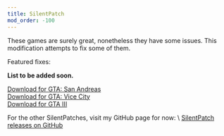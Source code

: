 ```yaml
---
title: SilentPatch
mod_order: -100
---
```

These games are surely great, nonetheless they have some issues. This modification attempts to fix some of them.

Featured fixes:

**List to be added soon.**

<div class="container">
<div class="row form-group"><a href="http://silent.rockstarvision.com/uploads/SilentPatchSA.zip" class="btn btn-primary btn-lg" role="button">Download for GTA: San Andreas</a></div>
<div class="row form-group"><a href="http://silent.rockstarvision.com/uploads/SilentPatchVC.zip" class="btn btn-primary btn-lg" role="button">Download for GTA: Vice City</a></div>
<div class="row form-group"><a href="http://silent.rockstarvision.com/uploads/SilentPatchIII.zip" class="btn btn-primary btn-lg" role="button">Download for GTA III</a></div>
</div>

For the other SilentPatches, visit my GitHub page for now: \\
[SilentPatch releases on GitHub](https://github.com/search?q=author%3ACookiePLMonster+topic%3ASilentPatch)